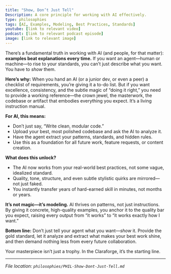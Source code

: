 ```yaml
---
title: "Show, Don’t Just Tell"
Description: A core principle for working with AI effectively.
type: philosophies
tags: [AI, Examples, Modeling, Best Practices, Standards]
youtube: [link to relevant video]
podcast: [link to relevant podcast episode]
image: [link to relevant image]
---
```


There’s a fundamental truth in working with AI (and people, for that matter): **examples beat explanations every time.** If you want an agent—human or machine—to rise to your standards, you can’t just describe what you want. You have to *show* them.

**Here’s why:**
When you hand an AI (or a junior dev, or even a peer) a checklist of requirements, you’re giving it a to-do list. But if you want excellence, consistency, and the subtle magic of “doing it right,” you need to provide a working reference—the crown jewel, the masterwork, the codebase or artifact that embodies everything you expect. It’s a living instruction manual.

**For AI, this means:**

* Don’t just say, “Write clean, modular code.”
* Upload your best, most polished codebase and ask the AI to analyze it.
* Have the agent extract your patterns, standards, and hidden rules.
* Use this as a foundation for all future work, feature requests, or content creation.

**What does this unlock?**

* The AI now works from your real-world best practices, not some vague, idealized standard.
* Quality, tone, structure, and even subtle stylistic quirks are mirrored—not just faked.
* You instantly transfer years of hard-earned skill in minutes, not months or years.

**It’s not magic—it’s modeling.**
AI thrives on patterns, not just instructions. By giving it concrete, high-quality examples, you anchor it to the quality bar you expect, raising every output from “it works” to “it works exactly how I want.”

**Bottom line:**
Don’t just tell your agent what you want—*show* it. Provide the gold standard, let it analyze and extract what makes your best work shine, and then demand nothing less from every future collaboration.

Your masterpiece isn’t just a trophy. In the Claraforge, it’s the starting line.

---

*File location: `philosophies/PHIL-Show-Dont-Just-Tell.md`*
